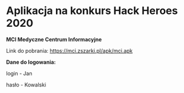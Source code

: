 # Aplikacja na konkurs Hack Heroes 2020
**MCI Medyczne Centrum Informacyjne**

Link do pobrania: https://mci.zszarki.pl/apk/mci.apk

**Dane do logowania:**

login - Jan 

hasło - Kowalski


